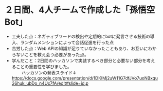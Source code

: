# ２日間、4人チームで作成した「孫悟空Bot」
- 工夫した点：ネガティブワードの検出や定期的にbotに発言させる技術の導入、ランダムメンションによって会話促進を行った点
- 苦労した点：Web APIの知識が足りていなかったこともあり、お互いにわからないことを教え会う必要があった点。
- 学んだこと：2日間のハッカソンで実装するべき部分と必要ない部分を考えることの重要性を学びました。  
　　
ハッカソンの発表スライド↓
https://docs.google.com/presentation/d/1DKlMj2uW11G7dfJVo7uoNBxqu36huk_ubDo_n4Ux7fA/edit#slide=id.p
